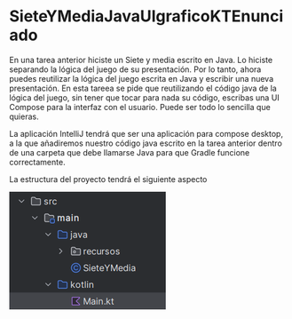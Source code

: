 # SieteYMediaJavaUIgraficoKTEnunciado
En una tarea anterior hiciste un Siete y media escrito en Java. Lo hiciste separando la lógica del juego de su presentación. Por lo tanto, ahora puedes reutilizar la lógica del juego escrita en Java y escribir una nueva presentación. En esta tareea se pide que reutilizando el código java de la lógica del juego, sin tener que tocar para nada su código, escribas una UI Compose para la interfaz con el usuario. Puede ser todo lo sencilla que quieras.

La aplicación IntelliJ tendrá que ser una aplicación para compose desktop, a la que añadiremos nuestro código java escrito en la tarea anterior dentro de una carpeta que debe llamarse Java para que Gradle funcione correctamente.

La estructura del proyecto tendrá el siguiente aspecto


![estructura](estructura.png)